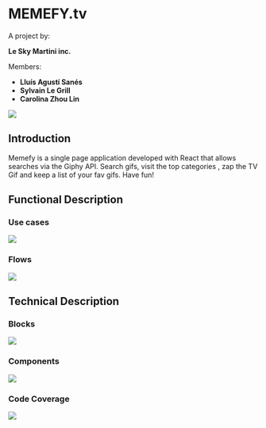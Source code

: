 # MEMEFY.tv
A project by:

 **Le Sky Martini inc.**


Members:
* **Lluís Agustí Sanés**
* **Sylvain Le Grill**
* **Carolina Zhou Lin**



![](https://www.smartmunicipios.com/md/cats-memefy.gif)

## **Introduction**
Memefy is a single page application developed with React that allows searches via the Giphy API.
Search gifs, visit the top categories , zap the TV Gif  and keep a list of your fav gifs. Have fun!

## **Functional Description**

### Use cases
![](https://www.smartmunicipios.com/md/uml-uses-cases-memefy.png)

### Flows
![](https://www.smartmunicipios.com/md/flowmapping.png)

## **Technical Description**

### Blocks
![](https://www.smartmunicipios.com/md/tech-description.png)

### Components
![](https://www.smartmunicipios.com/md/tech-description-components.png)

### Code Coverage
![](https://www.smartmunicipios.com/md/jasmine.png)